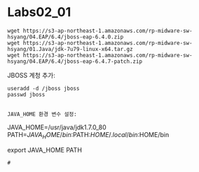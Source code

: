 # Labs02_01

```
wget https://s3-ap-northeast-1.amazonaws.com/rp-midware-sw-hsyang/04.EAP/6.4/jboss-eap-6.4.0.zip 
wget https://s3-ap-northeast-1.amazonaws.com/rp-midware-sw-hsyang/01.Java/jdk-7u79-linux-x64.tar.gz
wget https://s3-ap-northeast-1.amazonaws.com/rp-midware-sw-hsyang/04.EAP/6.4/jboss-eap-6.4.7-patch.zip
```

JBOSS 계청 추가:
```
useradd -d /jboss jboss
passwd jboss


JAVA_HOME 환경 변수 설정:
```
JAVA_HOME=/usr/java/jdk1.7.0_80
PATH=$JAVA_HOME/bin:$PATH:$HOME/.local/bin:$HOME/bin

export JAVA_HOME PATH
```
# 
